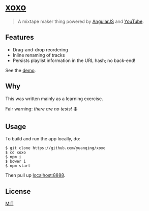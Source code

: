 # [xoxo](http://goo.gl/5Kgebl)

> A mixtape maker thing powered by [AngularJS](https://angularjs.org) and [YouTube](https://youtube.com).

## Features

- Drag-and-drop reordering
- Inline renaming of tracks
- Persists playlist information in the URL hash; no back-end!

See the [demo](http://goo.gl/5Kgebl).

## Why

This was written mainly as a learning exercise.

Fair warning: *there are no tests!* :beetle:

## Usage

To build and run the app locally, do:

```
$ git clone https://github.com/yuanqing/xoxo
$ cd xoxo
$ npm i
$ bower i
$ npm start
```

Then pull up [localhost:8888](http://localhost:8888/).

## License

[MIT](LICENSE)
